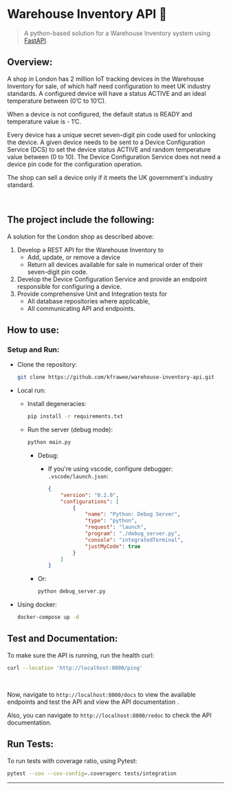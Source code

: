 # Warehouse Inventory API 🏪
> A python-based solution for a Warehouse Inventory system using [FastAPI](https://fastapi.tiangolo.com/lo/).

## Overview:

A shop in London has 2 million IoT tracking devices in the Warehouse Inventory for sale,
of which half need configuration to meet UK industry standards.
A configured device will have a status ACTIVE and an ideal temperature between (0’C to
10’C).

When a device is not configured, the default status is READY and temperature value is -
1’C.

Every device has a unique secret seven-digit pin code used for unlocking the device.
A given device needs to be sent to a Device Configuration Service (DCS) to set the device
status ACTIVE and random temperature value between (0 to 10).
The Device Configuration Service does not need a device pin code for the configuration
operation.

The shop can sell a device only if it meets the UK government's industry standard.

<br>

## The project include the following:
A solution for the London shop as described above:
1. Develop a REST API for the Warehouse Inventory to
    - Add, update, or remove a device
    - Return all devices available for sale in numerical order of their seven-digit
pin code.
2. Develop the Device Configuration Service and provide an endpoint responsible for configuring a device.
3. Provide comprehensive Unit and Integration tests for
    - All database repositories where applicable,
    - All communicating API and endpoints.


## How to use:
### Setup and Run: 
- Clone the repository:
    ```sh
    git clone https://github.com/kfrawee/warehouse-inventory-api.git
    ```
- Local run:
    - Install degeneracies:
        ```sh
        pip install -r requirements.txt
        ```
    - Run the server (debug mode):
        ```sh
        python main.py
        ```
        - Debug: 

            - If you're using vscode, configure debugger: `.vscode/launch.json`:

                ```json
                {
                    "version": "0.2.0",
                    "configurations": [
                        {
                            "name": "Python: Debug Server",
                            "type": "python",
                            "request": "launch",
                            "program": "./debug_server.py",
                            "console": "integratedTerminal",
                            "justMyCode": true
                        }
                    ]
                }
                ```

        - Or:
                
            ```sh
            python debug_server.py
            ```

- Using docker:
    ```sh 
    docker-compose up -d
    ```
## Test and Documentation:
To make sure the API is running, run the health curl:
```sh
curl --location 'http://localhost:8000/ping' 
```
<br>

Now, navigate to `http://localhost:8000/docs` to view the available endpoints and test the API and view the API documentation . <br>

Also, you can navigate to `http://localhost:8000/redoc` to check the API documentation.

## Run Tests:
To run tests with coverage ratio, using Pytest:
```sh
pytest --cov --cov-config=.coveragerc tests/integration
```
---
